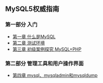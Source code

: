 ## MySQL5权威指南

### 第一部分 入门
- [第一章 什么是MySQL](chapter1.md)
- [第二章 测试环境](chapter2.md)
- [第三章 初级案例探究 MySQL+PHP](chapter3.md)
### 第二部分 管理工具和用户操作界面
- [第四章 mysql、mysqladmin和mysqldump](chapter4.md)
